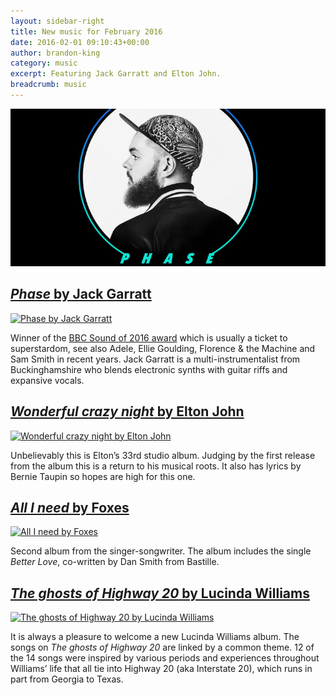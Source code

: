```yaml
---
layout: sidebar-right
title: New music for February 2016
date: 2016-02-01 09:10:43+00:00
author: brandon-king
category: music
excerpt: Featuring Jack Garratt and Elton John.
breadcrumb: music
---
```

![Phase by Jack Garratt](/images/featured/featured-phase.jpg)

## [<cite>Phase</cite> by Jack Garratt](https://suffolk.spydus.co.uk/cgi-bin/spydus.exe/ENQ/OPAC/BIBENQ/13842969?QRY=CTIBIB%3C%20IRN(57600243)&QRYTEXT=Phase%20%5Bsound%20recording%5D)

[![Phase by Jack Garratt](http://suffolklibraries.co.uk/wp-content/uploads/2016/01/phase.jpg)](https://suffolk.spydus.co.uk/cgi-bin/spydus.exe/ENQ/OPAC/BIBENQ/13842969?QRY=CTIBIB%3C%20IRN(57600243)&QRYTEXT=Phase%20%5Bsound%20recording%5D)

Winner of the <a href="http://www.bbc.co.uk/programmes/profiles/C9lcVRzhmx1dzHq67SYMBz/1st-jack-garratt">BBC Sound of 2016 award</a> which is usually a ticket to superstardom, see also Adele, Ellie Goulding, Florence & the Machine and Sam Smith in recent years. Jack Garratt is a multi-instrumentalist from Buckinghamshire who blends electronic synths with guitar riffs and expansive vocals.

## [<cite>Wonderful crazy night</cite> by Elton John](https://suffolk.spydus.co.uk/cgi-bin/spydus.exe/ENQ/OPAC/BIBENQ/13844204?QRY=CTIBIB%3C%20IRN(57962861)&QRYTEXT=Wonderful%20crazy%20night%20%5Bsound%20recording%5D)

[![Wonderful crazy night by Elton John](http://suffolklibraries.co.uk/wp-content/uploads/2016/01/wonderful-crazy-night.jpg)](https://suffolk.spydus.co.uk/cgi-bin/spydus.exe/ENQ/OPAC/BIBENQ/13844204?QRY=CTIBIB%3C%20IRN(57962861)&QRYTEXT=Wonderful%20crazy%20night%20%5Bsound%20recording%5D)

Unbelievably this is Elton’s 33rd studio album. Judging by the first release from the album this is a return to his musical roots. It also has lyrics by Bernie Taupin so hopes are high for this one.

## [<cite>All I need</cite> by Foxes](https://suffolk.spydus.co.uk/cgi-bin/spydus.exe/ENQ/OPAC/BIBENQ/13849654?QRY=CTIBIB%3C%20IRN(20511193)&QRYTEXT=All%20I%20need%20%5Bsound%20recording%5D)

[![All I need by Foxes](http://suffolklibraries.co.uk/wp-content/uploads/2016/01/all-i-need.jpg)](https://suffolk.spydus.co.uk/cgi-bin/spydus.exe/ENQ/OPAC/BIBENQ/13849654?QRY=CTIBIB%3C%20IRN(20511193)&QRYTEXT=All%20I%20need%20%5Bsound%20recording%5D)

Second album from the singer-songwriter. The album includes the single <cite>Better Love</cite>, co-written by Dan Smith from Bastille.

## [<cite>The ghosts of Highway 20</cite> by Lucinda Williams](https://suffolk.spydus.co.uk/cgi-bin/spydus.exe/ENQ/OPAC/BIBENQ/13847941?QRY=CTIBIB%3C%20IRN(59883568)&QRYTEXT=The%20ghosts%20of%20Highway%2020%20%5Bsound%20recording%5D)

[![The ghosts of Highway 20 by Lucinda Williams](http://suffolklibraries.co.uk/wp-content/uploads/2016/01/the-ghost-of-highway-20.jpg)](https://suffolk.spydus.co.uk/cgi-bin/spydus.exe/ENQ/OPAC/BIBENQ/13847941?QRY=CTIBIB%3C%20IRN(59883568)&QRYTEXT=The%20ghosts%20of%20Highway%2020%20%5Bsound%20recording%5D)

It is always a pleasure to welcome a new Lucinda Williams album. The songs on <cite>The ghosts of Highway 20</cite> are linked by a common theme. 12 of the 14 songs were inspired by various periods and experiences throughout Williams&#8217; life that all tie into Highway 20 (aka Interstate 20), which runs in part from Georgia to Texas.

